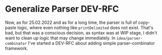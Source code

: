 # Generalize Parser DEV-RFC

Now, as for 25.02.2022 and as for a long time, the parser is full of copy-paste logic, where even nothing like `printDelimited` does not exist. That's bad, but that was a conscious decision, as syntax was at WIP stage, I didn't want to clean up logic that may change immediately.
In `idea/parser-combinator` I've started a DEV-RFC about adding simple parser-combinator framework.
